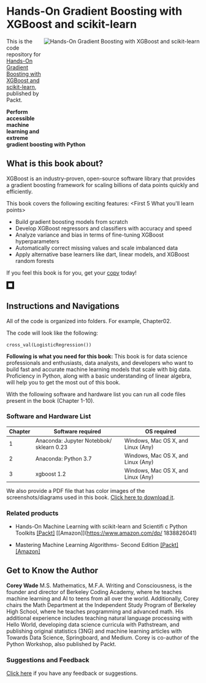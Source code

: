 # Hands-On Gradient Boosting with XGBoost and scikit-learn

<a href="https://www.packtpub.com/product/hands-on-gradient-boosting-with-xgboost-and-scikit-learn/9781839218354"><img src="https://static.packt-cdn.com/products/9781839218354/cover/smaller" alt="Hands-On Gradient Boosting with XGBoost and scikit-learn" height="256px" align="right"></a>

This is the code repository for [Hands-On Gradient Boosting with XGBoost and scikit-learn](https://www.packtpub.com/product/hands-on-gradient-boosting-with-xgboost-and-scikit-learn/9781839218354), published by Packt.

**Perform accessible machine learning and extreme gradient boosting with Python**

## What is this book about?
XGBoost is an industry-proven, open-source software library that provides a gradient boosting framework for scaling billions of data points quickly and efficiently.

This book covers the following exciting features: <First 5 What you'll learn points>
* Build gradient boosting models from scratch
* Develop XGBoost regressors and classifiers with accuracy and speed
* Analyze variance and bias in terms of fine-tuning XGBoost hyperparameters
* Automatically correct missing values and scale imbalanced data
* Apply alternative base learners like dart, linear models, and XGBoost random forests

If you feel this book is for you, get your [copy](https://www.amazon.com/dp/10DigitISBN) today!

<a href="https://www.packtpub.com/?utm_source=github&utm_medium=banner&utm_campaign=GitHubBanner"><img src="https://raw.githubusercontent.com/PacktPublishing/GitHub/master/GitHub.png" 
alt="https://www.packtpub.com/" border="5" /></a>


## Instructions and Navigations
All of the code is organized into folders. For example, Chapter02.

The code will look like the following:
```
cross_val(LogisticRegression()) 
```

**Following is what you need for this book:**
This book is for data science professionals and enthusiasts, data analysts, and developers who want to build fast and accurate machine learning models that scale with big data. Proficiency in Python, along with a basic understanding of linear algebra, will help you to get the most out of this book.

With the following software and hardware list you can run all code files present in the book (Chapter 1-10).

### Software and Hardware List

| Chapter  | Software required                   | OS required                        |
| -------- | ------------------------------------| -----------------------------------|
| 1        |Anaconda: Jupyter Notebbok/ sklearn 0.23                    | Windows, Mac OS X, and Linux (Any) |
| 2        | Anaconda: Python 3.7           | Windows, Mac OS X, and Linux (Any) |
| 3        | xgboost 1.2            | Windows, Mac OS X, and Linux (Any) |


We also provide a PDF file that has color images of the screenshots/diagrams used in this book. [Click here to download it](https://static.packt-cdn.com/downloads/9781839218354_ColorImages.pdf).


### Related products <Other books you may enjoy>
* Hands-On Machine Learning with scikit-learn and Scientifi c Python Toolkits [[Packt]](hhttps://www.packtpub.com/product/hands-on-machine-learning-with-scikit-learn-and-scientific-python-toolkits/9781838826048) [[Amazon]](https://www.amazon.com/dp/	1838826041)

* Mastering Machine Learning Algorithms- Second Edition [[Packt]](https://www.packtpub.com/product/mastering-machine-learning-algorithms-second-edition/9781838820299) [[Amazon]](https://www.amazon.com/dp/1838820299)

## Get to Know the Author
**Corey Wade**
M.S. Mathematics, M.F.A. Writing and Consciousness, is the founder and director of Berkeley Coding Academy, where he teaches machine learning and AI to teens from all over the world. Additionally, Corey chairs the Math Department at the Independent Study Program of Berkeley High School, where he teaches programming and advanced math. His additional experience includes teaching natural language processing with Hello World, developing data science curricula with Pathstream, and publishing original statistics (3NG) and machine learning articles with Towards Data Science, Springboard, and Medium. Corey is co-author of the Python Workshop, also published by Packt.

### Suggestions and Feedback
[Click here](https://docs.google.com/forms/d/e/1FAIpQLSdy7dATC6QmEL81FIUuymZ0Wy9vH1jHkvpY57OiMeKGqib_Ow/viewform) if you have any feedback or suggestions.
